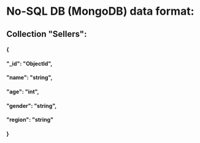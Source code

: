 # No-SQL DB (MongoDB) data format:

## Collection "Sellers":

#### {
#### "_id": "ObjectId",
#### "name": "string",
#### "age": "int",
#### "gender": "string",
#### "region": "string"
#### }